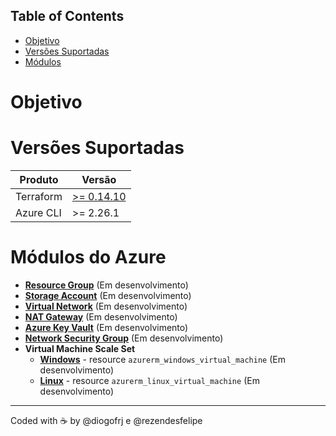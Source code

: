 ## Table of Contents
- [Objetivo](#objetivo)
- [Versões Suportadas](#versões-suportadas)
- [Módulos](#módulos)

# Objetivo

# Versões Suportadas

| Produto | Versão | 
|--|--|
| Terraform | [>= 0.14.10](https://releases.hashicorp.com/terraform/0.14.10/) |
| Azure CLI | >= 2.26.1 |

# Módulos do Azure

* [**Resource Group**](./modules/rg/README.md) (Em desenvolvimento)
* [**Storage Account**](./modules/storage-account/README.md) (Em desenvolvimento)
* [**Virtual Network**](./modules/vnet/README.md) (Em desenvolvimento)
* [**NAT Gateway**](./modules/nat-gw/README.md) (Em desenvolvimento)
* [**Azure Key Vault**](./modules/key-vault/README.md) (Em desenvolvimento)
* [**Network Security Group**](./modules/nsg/README.md) (Em desenvolvimento)
* **Virtual Machine Scale Set**
  * [**Windows**](./modules/scale-set-windows/README.md) - resource  `azurerm_windows_virtual_machine` (Em desenvolvimento)
  * [**Linux**](./modules/scale-set-windows/README.md) - resource `azurerm_linux_virtual_machine` (Em desenvolvimento)

---

 Coded with :coffee: by @diogofrj e @rezendesfelipe